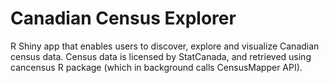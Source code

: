 # Canadian Census Explorer
R Shiny app that enables users to discover, explore and visualize Canadian census data.
Census data is licensed by StatCanada, and retrieved using cancensus R package 
(which in background calls CensusMapper API).
